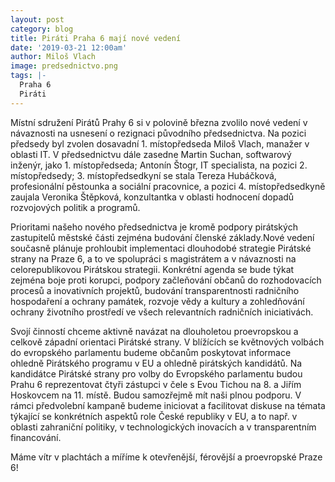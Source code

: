 ```yaml
---
layout: post
category: blog
title: Piráti Praha 6 mají nové vedení 
date: '2019-03-21 12:00am'
author: Miloš Vlach
image: predsednictvo.png
tags: |-
  Praha 6
  Piráti
---
```

Místní sdružení Pirátů Prahy 6 si v polovině března zvolilo nové vedení v návaznosti na usnesení o rezignaci původního předsednictva. Na pozici předsedy byl zvolen dosavadní 1. místopředseda Miloš Vlach, manažer v oblasti IT. V předsednictvu dále zasedne Martin Suchan, softwarový inženýr, jako 1. místopředseda; Antonín Štogr, IT specialista, na pozici 2. místopředsedy; 3. místopředsedkyní se stala Tereza Hubáčková, profesionální pěstounka a sociální pracovnice, a pozici 4. místopředsedkyně zaujala Veronika Štěpková, konzultantka v oblasti hodnocení dopadů rozvojových politik a programů.

Prioritami našeho nového předsednictva je kromě podpory pirátských zastupitelů městské části zejména budování členské základy.Nové vedení současně plánuje prohloubit implementaci dlouhodobé strategie Pirátské strany na Praze 6, a to ve spolupráci s magistrátem a v návaznosti na celorepublikovou Pirátskou strategii. Konkrétní agenda se bude týkat zejména boje proti korupci, podpory začleňování občanů do rozhodovacích procesů a inovativních projektů, budování transparentnosti radničního hospodaření a ochrany památek, rozvoje vědy a kultury a zohledňování ochrany životního prostředí ve všech relevantních radničních iniciativách.

Svojí činností chceme aktivně navázat na dlouholetou proevropskou a celkově západní orientaci Pirátské strany. V blížících se květnových volbách do evropského parlamentu budeme občanům poskytovat informace ohledně Pirátského programu v EU a ohledně pirátských kandidátů. Na kandidátce Pirátské strany pro volby do Evropského parlamentu budou Prahu 6 reprezentovat čtyři zástupci v čele s Evou Tichou na 8. a Jiřím Hoskovcem na 11. místě. Budou samozřejmě mít naši plnou podporu. V rámci předvolební kampaně budeme iniciovat a facilitovat diskuse na témata týkající se konkrétních aspektů role České republiky v EU, a to např. v oblasti zahraniční politiky, v technologických inovacích a v transparentním financování.

Máme vítr v plachtách a míříme k otevřenější, férovější a proevropské Praze 6!
